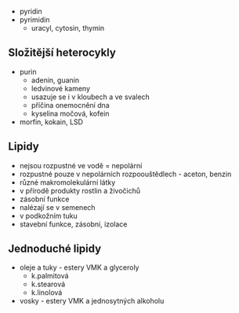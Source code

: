 - pyridin
- pyrimidin
    - uracyl, cytosin, thymin
## Složitější heterocykly
- purin
    - adenin, guanin
    - ledvinové kameny
    - usazuje se i v kloubech a ve svalech
    - příčina onemocnění dna
    - kyselina močová, kofein
- morfin, kokain, LSD
## Lipidy
- nejsou rozpustné ve vodě = nepolární
- rozpustné pouze v nepolárních rozpoouštědlech - aceton, benzin
- různé makromolekulární látky
- v přírodě produkty rostlin a živočichů
- zásobní funkce
- nalézají se v semenech
- v podkožním tuku
- stavební funkce, zásobní, izolace

## Jednoduché lipidy
- oleje a tuky - estery VMK a glyceroly
    - k.palmitová
    - k.stearová
    - k.linolová
- vosky - estery VMK a jednosytných alkoholu